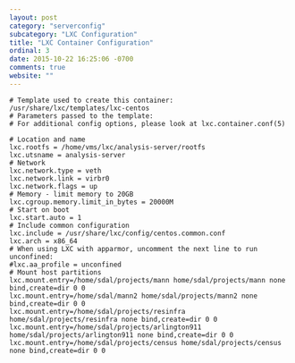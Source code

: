 ```yaml
---
layout: post
category: "serverconfig"
subcategory: "LXC Configuration"
title: "LXC Container Configuration"
ordinal: 3
date: 2015-10-22 16:25:06 -0700
comments: true
website: ""
---
```

<!--break-->
    # Template used to create this container: /usr/share/lxc/templates/lxc-centos
    # Parameters passed to the template:
    # For additional config options, please look at lxc.container.conf(5)

    # Location and name
    lxc.rootfs = /home/vms/lxc/analysis-server/rootfs
    lxc.utsname = analysis-server
    # Network
    lxc.network.type = veth
    lxc.network.link = virbr0
    lxc.network.flags = up
    # Memory - limit memory to 20GB
    lxc.cgroup.memory.limit_in_bytes = 20000M
    # Start on boot
    lxc.start.auto = 1
    # Include common configuration
    lxc.include = /usr/share/lxc/config/centos.common.conf
    lxc.arch = x86_64
    # When using LXC with apparmor, uncomment the next line to run unconfined:
    #lxc.aa_profile = unconfined
    # Mount host partitions
    lxc.mount.entry=/home/sdal/projects/mann home/sdal/projects/mann none bind,create=dir 0 0
    lxc.mount.entry=/home/sdal/mann2 home/sdal/projects/mann2 none bind,create=dir 0 0
    lxc.mount.entry=/home/sdal/projects/resinfra home/sdal/projects/resinfra none bind,create=dir 0 0
    lxc.mount.entry=/home/sdal/projects/arlington911 home/sdal/projects/arlington911 none bind,create=dir 0 0
    lxc.mount.entry=/home/sdal/projects/census home/sdal/projects/census none bind,create=dir 0 0
